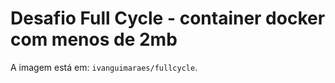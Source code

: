 # Desafio Full Cycle - container docker com menos de 2mb

A imagem está em: ```ivanguimaraes/fullcycle```.
